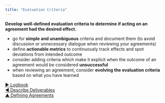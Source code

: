 ```yaml
---
title: "Evaluation Criteria"
---
```



**Develop well-defined evaluation criteria to determine if acting on an agreement had the desired effect.**

-   go for **simple and unambiguous** criteria and document them (to avoid discussion or unnecessary dialogue when reviewing your agreements)
-   define **actionable metrics** to continuously track effects and spot deviations from intended outcome
-   consider adding criteria which make it explicit when the outcome of an agreement would be considered **unsuccessful**
-   when reviewing an agreement, consider **evolving the evaluation criteria** based on what you have learned


[&#9654; Logbook](logbook.html)<br/>[&#9664; Describe Deliverables](describe-deliverables.html)<br/>[&#9650; Defining Agreements](defining-agreements.html)

